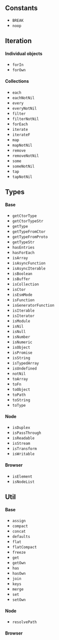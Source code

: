 ## Constants
* `BREAK`
* `noop`

## Iteration
#### Individual objects
* `forIn`
* `forOwn`
#### Collections
* `each`
* `eachNotNil`
* `every`
* `everyNotNil`
* `filter`
* `filterNotNil`
* `forEach`
* `iterate`
* `iterateF`
* `map`
* `mapNotNil`
* `remove`
* `removeNotNil`
* `some`
* `someNotNil`
* `tap`
* `tapNotNil`

## Types
#### Base
* `getCtorType`
* `getCtorTypeStr`
* `getType`
* `getTypeFromCtor`
* `getTypeFromProto`
* `getTypeStr`
* `hasEntries`
* `hasForEach`
* `isArray`
* `isAsyncFunction`
* `isAsyncIterable`
* `isBoolean`
* `isBuffer`
* `isCollection`
* `isCtor`
* `isEsmMode`
* `isFunction`
* `isGeneratorFunction`
* `isIterable`
* `isIterator`
* `isModule`
* `isNil`
* `isNull`
* `isNumber`
* `isNumeric`
* `isObject`
* `isPromise`
* `isString`
* `isTypedArray`
* `isUndefined`
* `notNil`
* `toArray`
* `toFn`
* `toObject`
* `toPath`
* `toString`
* `toType`
#### Node
* `isDuplex`
* `isPassThrough`
* `isReadable`
* `isStream`
* `isTransform`
* `isWritable`
#### Browser
* `isElement`
* `isNodeList`

## Util
#### Base
* `assign`
* `compact`
* `concat`
* `defaults`
* `flat`
* `flatCompact`
* `freeze`
* `get`
* `getOwn`
* `has`
* `hasOwn`
* `join`
* `keys`
* `merge`
* `set`
* `setOwn`
#### Node
* `resolvePath`
#### Browser
